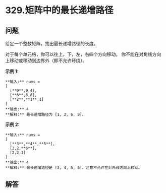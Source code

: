 # 329.矩阵中的最长递增路径

## 问题

给定一个整数矩阵，找出最长递增路径的长度。

对于每个单元格，你可以往上，下，左，右四个方向移动。 你不能在对角线方向上移动或移动到边界外（即不允许环绕）。

**示例 1:**

```
**输入:** nums =
[
  [**9**,9,4],
  [**6**,6,8],
  [**2**,**1**,1]
]
**输出:** 4
**解释:** 最长递增路径为 [1, 2, 6, 9]。
```

**示例 2:**

```
**输入:** nums =
[
  [**3**,**4**,**5**],
  [3,2,**6**],
  [2,2,1]
]
**输出:** 4
**解释:** 最长递增路径是 [3, 4, 5, 6]。注意不允许在对角线方向上移动。

```



## 解答

